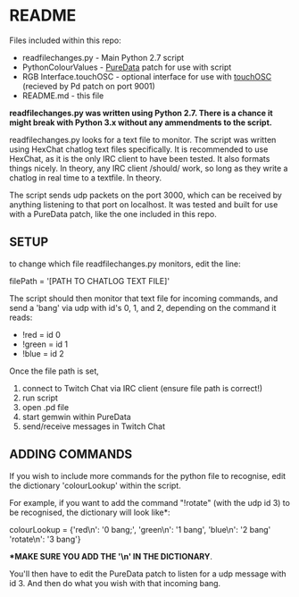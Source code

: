# README

Files included within this repo:
* readfilechanges.py - Main Python 2.7 script
* PythonColourValues - [PureData](https://puredata.info) patch for use with script
* RGB Interface.touchOSC - optional interface for use with [touchOSC](https://hexler.net/products/touchosc) (recieved by Pd patch on port 9001)
* README.md - this file

__readfilechanges.py was written using Python 2.7. There is a chance it might break with Python 3.x without any ammendments to the script.__

readfilechanges.py looks for a text file to monitor. The script was written using HexChat chatlog text files specifically.
It is recommended to use HexChat, as it is the only IRC client to have been tested. It also formats things nicely.
In theory, any IRC client /should/ work, so long as they write a chatlog in real time to a textfile. In theory.

The script sends udp packets on the port 3000, which can be received by anything listening to that port on localhost.
It was tested and built for use with a PureData patch, like the one included in this repo.


## SETUP

to change which file readfilechanges.py monitors, edit the line:

filePath = '[PATH TO CHATLOG TEXT FILE]'


The script should then monitor that text file for incoming commands, and send a 'bang' via udp with id's 0, 1, and 2, depending
on the command it reads:

* !red = id 0
* !green = id 1
* !blue = id 2

Once the file path is set,
1. connect to Twitch Chat via IRC client (ensure file path is correct!)
2. run script
3. open .pd file
4. start gemwin within PureData
5. send/receive messages in Twitch Chat


## ADDING COMMANDS

If you wish to include more commands for the python file to recognise, edit the dictionary 'colourLookup' within the script.

For example, if you want to add the command "!rotate" (with the udp id 3) to be recognised, the dictionary will look like*:

colourLookup = {'red\n': '0 bang;',
                'green\n': '1 bang',
                'blue\n': '2 bang'
		'rotate\n': '3 bang'}

__*MAKE SURE YOU ADD THE '\n' IN THE DICTIONARY__.

You'll then have to edit the PureData patch to listen for a udp message with id 3. And then do what you wish with that incoming bang.
